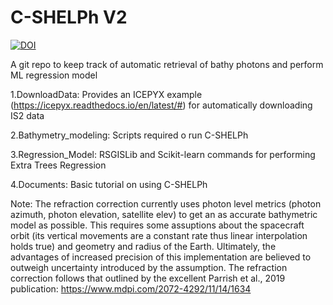 # C-SHELPh V2

[![DOI](https://zenodo.org/badge/374786622.svg)](https://zenodo.org/badge/latestdoi/374786622)

A git repo to keep track of automatic retrieval of bathy photons and perform ML regression model

1.DownloadData: Provides an ICEPYX example (https://icepyx.readthedocs.io/en/latest/#) for automatically downloading IS2 data

2.Bathymetry\_modeling: Scripts required o run C-SHELPh

3.Regression\_Model: RSGISLib and Scikit-learn commands for performing Extra Trees Regression

4.Documents: Basic tutorial on using C-SHELPh

Note: The refraction correction currently uses photon level metrics (photon azimuth, photon elevation, satellite elev) to get an as accurate bathymetric model as possible. This requires some assuptions about the spacecraft orbit (its vertical movements are a constant rate thus linear interpolation holds true) and geometry and radius of the Earth. Ultimately, the advantages of increased precision of this implementation are believed to outweigh uncertainty introduced by the assumption. The refraction correction follows that outlined by the excellent Parrish et al., 2019 publication: https://www.mdpi.com/2072-4292/11/14/1634

